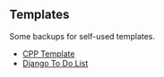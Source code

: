 ## Templates

Some backups for self-used templates.

- [CPP Template](https://github.com/ZintrulCre/Templates/tree/master/CPP-Template)
- [Django To Do List](https://github.com/ZintrulCre/Templates/tree/master/Django_To_Do_List)